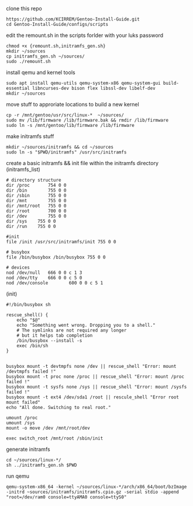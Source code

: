 clone this repo
```
https://github.com/KCIRREM/Gentoo-Install-Guide.git
cd Gentoo-Install-Guide/configs/scripts
```
edit the remount.sh in the scripts forlder with your luks password
```
chmod +x {remount.sh,initramfs_gen.sh}
mkdir ~/sources
cp initramfs_gen.sh ~/sources/
sudo ./remount.sh
```
install qemu and kernel tools
```
sudo apt install qemu-utils qemu-system-x86 qemu-system-gui build-essential libncurses-dev bison flex libssl-dev libelf-dev
mkdir ~/sources
```
move stuff to approriate locations to build a new kernel
```
cp -r /mnt/gentoo/usr/src/linux-*  ~/sources/
sudo mv /lib/firmware /lib/firmware.bak && rmdir /lib/firmware
sudo ln -s /mnt/gentoo/lib/firmware /lib/firmware
```
make initramfs stuff
```
mkdir ~/sources/initramfs && cd ~/sources
sudo ln -s "$PWD/initramfs" /usr/src/initramfs
```
create a basic initramfs && init file within the initramfs directory \
(initramfs_list)
```
# directory structure
dir /proc       754 0 0
dir /bin        755 0 0
dir /sbin       755 0 0
dir /mnt        755 0 0
dir /mnt/root   755 0 0
dir /root       700 0 0
dir /dev        755 0 0
dir /sys	755 0 0
dir /run	755 0 0

#init
file /init /usr/src/initramfs/init 755 0 0

# busybox
file /bin/busybox /bin/busybox 755 0 0

# devices
nod /dev/null   666 0 0 c 1 3
nod /dev/tty    666 0 0 c 5 0
nod /dev/console        600 0 0 c 5 1
```
(init)
```
#!/bin/busybox sh

rescue_shell() {
    echo "$@"
    echo "Something went wrong. Dropping you to a shell."
    # The symlinks are not required any longer
    # but it helps tab completion
    /bin/busybox --install -s
    exec /bin/sh
}


busybox mount -t devtmpfs none /dev || rescue_shell "Error: mount /devtmpfs failed !"
busybox mount -t proc none /proc || rescue_shell "Error: mount /proc failed !"
busybox mount -t sysfs none /sys || rescue_shell "Error: mount /sysfs failed !"
busybox mount -t ext4 /dev/sda1 /root || rescule_shell "Error root mount failed"
echo "All done. Switching to real root."

umount /proc
umount /sys
mount -o move /dev /mnt/root/dev

exec switch_root /mnt/root /sbin/init
```
generate initramfs
```
cd ~/sources/linux-*/
sh ../initramfs_gen.sh $PWD
```
run qemu
```
qemu-system-x86_64 -kernel ~/sources/linux-*/arch/x86_64/boot/bzImage -initrd ~sources/initramfs/initramfs.cpio.gz -serial stdio -append "root=/dev/ram0 console=ttyAMA0 console=ttyS0"
```
